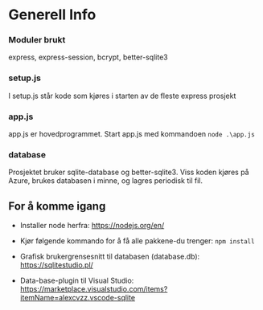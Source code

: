 # Generell Info

### Moduler brukt
express, express-session, bcrypt, better-sqlite3

### setup.js
I setup.js står kode som kjøres i starten av de fleste express prosjekt

### app.js
app.js er hovedprogrammet. Start app.js med kommandoen ```node .\app.js```

### database
Prosjektet bruker sqlite-database og better-sqlite3.
Viss koden kjøres på Azure, brukes databasen i minne, og
lagres periodisk til fil.


## For å komme igang
- Installer node herfra: https://nodejs.org/en/

- Kjør følgende kommando for å få alle pakkene-du trenger:
```npm install```

- Grafisk brukergrensesnitt til databasen (database.db):
https://sqlitestudio.pl/

- Data-base-plugin til Visual Studio:
https://marketplace.visualstudio.com/items?itemName=alexcvzz.vscode-sqlite